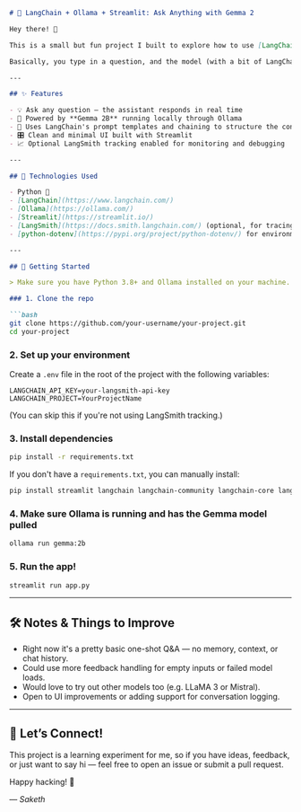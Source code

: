 ````markdown
# 💬 LangChain + Ollama + Streamlit: Ask Anything with Gemma 2

Hey there! 👋

This is a small but fun project I built to explore how to use [LangChain](https://www.langchain.com/), [Ollama](https://ollama.com/), and [Streamlit](https://streamlit.io/) together to create a simple interactive chatbot. It's powered by the lightweight **Gemma 2** model, running locally via Ollama.

Basically, you type in a question, and the model (with a bit of LangChain prompt magic) tries its best to answer it like a helpful assistant.

---

## ✨ Features

- 💡 Ask any question — the assistant responds in real time
- 🧱 Powered by **Gemma 2B** running locally through Ollama
- 🧠 Uses LangChain's prompt templates and chaining to structure the conversation
- 🎛️ Clean and minimal UI built with Streamlit
- 📈 Optional LangSmith tracking enabled for monitoring and debugging

---

## 🔧 Technologies Used

- Python 🐍
- [LangChain](https://www.langchain.com/)
- [Ollama](https://ollama.com/)
- [Streamlit](https://streamlit.io/)
- [LangSmith](https://docs.smith.langchain.com/) (optional, for tracing)
- [python-dotenv](https://pypi.org/project/python-dotenv/) for environment variable management

---

## 🚀 Getting Started

> Make sure you have Python 3.8+ and Ollama installed on your machine.

### 1. Clone the repo

```bash
git clone https://github.com/your-username/your-project.git
cd your-project
````

### 2. Set up your environment

Create a `.env` file in the root of the project with the following variables:

```env
LANGCHAIN_API_KEY=your-langsmith-api-key
LANGCHAIN_PROJECT=YourProjectName
```

(You can skip this if you're not using LangSmith tracking.)

### 3. Install dependencies

```bash
pip install -r requirements.txt
```

If you don't have a `requirements.txt`, you can manually install:

```bash
pip install streamlit langchain langchain-community langchain-core langchain-ollama python-dotenv
```

### 4. Make sure Ollama is running and has the Gemma model pulled

```bash
ollama run gemma:2b
```

### 5. Run the app!

```bash
streamlit run app.py
```

---

## 🛠️ Notes & Things to Improve

* Right now it's a pretty basic one-shot Q\&A — no memory, context, or chat history.
* Could use more feedback handling for empty inputs or failed model loads.
* Would love to try out other models too (e.g. LLaMA 3 or Mistral).
* Open to UI improvements or adding support for conversation logging.

---

## 🤝 Let’s Connect!

This project is a learning experiment for me, so if you have ideas, feedback, or just want to say hi — feel free to open an issue or submit a pull request.

Happy hacking! 🚀

— *Saketh*

```
